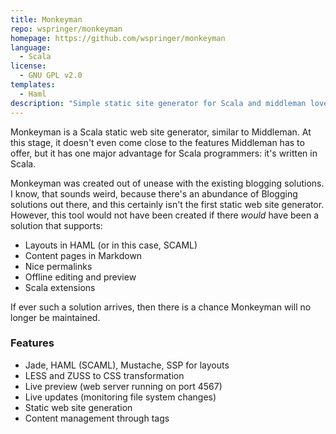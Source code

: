 ```yaml
---
title: Monkeyman
repo: wspringer/monkeyman
homepage: https://github.com/wspringer/monkeyman
language:
  - Scala
license:
  - GNU GPL v2.0
templates:
  - Haml
description: "Simple static site generator for Scala and middleman lovers"
---
```


Monkeyman is a Scala static web site generator, similar to
Middleman. At this stage, it doesn't even come close to the features
Middleman has to offer, but it has one major advantage for Scala
programmers: it's written in Scala.

Monkeyman was created out of unease with the existing blogging
solutions. I know, that sounds weird, because there's an abundance of
Blogging solutions out there, and this certainly isn't the first
static web site generator. However, this tool would not have been
created if there _would_ have been a solution that supports:

* Layouts in HAML (or in this case, SCAML)
* Content pages in Markdown
* Nice permalinks
* Offline editing and preview
* Scala extensions

If ever such a solution arrives, then there is a chance Monkeyman will
no longer be maintained.

### Features

* Jade, HAML (SCAML), Mustache, SSP for layouts
* LESS and ZUSS to CSS transformation
* Live preview (web server running on port 4567)
* Live updates (monitoring file system changes)
* Static web site generation
* Content management through tags
